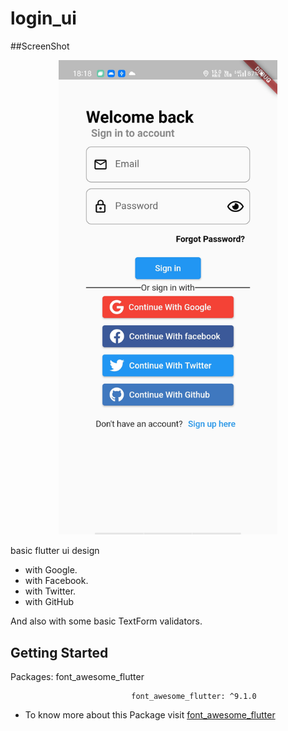 # login_ui
##ScreenShot
<p align="center">
  <img src="https://github.com/saicharansigiri/Flutter_login_ui/blob/master/flutter_login_ui.jpg" width="350" title="hover text">
  
</p>

basic flutter ui design
  - with Google.
  - with Facebook.
  - with Twitter.
  - with GitHub

And also with some basic TextForm validators.

## Getting Started

Packages: font_awesome_flutter
                              
                               font_awesome_flutter: ^9.1.0
* To know more about this Package visit  [font_awesome_flutter](https://pub.dev/packages/font_awesome_flutter)
